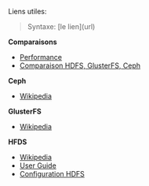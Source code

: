 Liens utiles:

> Syntaxe: \[le lien](url)

**Comparaisons**

- [Performance](http://iopscience.iop.org/article/10.1088/1742-6596/513/4/042014/pdf)
- [Comparaison HDFS, GlusterFS, Ceph](https://blog.groupe-sii.com/comparaison-hdfs-glusterfs-ceph)

**Ceph**

- [Wikipedia](https://en.wikipedia.org/wiki/Ceph_(software))

**GlusterFS**
- [Wikipedia](https://en.wikipedia.org/wiki/GlusterFS)

**HFDS**
- [Wikipedia](https://en.wikipedia.org/wiki/Apache_Hadoop#Hadoop_distributed_file_system)
- [User Guide](https://hadoop.apache.org/docs/stable/hadoop-project-dist/hadoop-hdfs/HdfsUserGuide.html)
- [Configuration HDFS](https://books.google.be/books?id=oKiLDQAAQBAJ&pg=PT163&lpg=PT163&dq=possibilit%C3%A9+configuration+hadoop&source=bl&ots=hpdwl4GTKG&sig=4j9Mv0NBh0uqQGJnQ73pvWV2EJU&hl=fr&sa=X&ved=0ahUKEwi0wJ3S4IbXAhUrJ8AKHf1-DAQQ6AEIVjAF#v=onepage&q=possibilit%C3%A9%20configuration%20hadoop&f=false)


